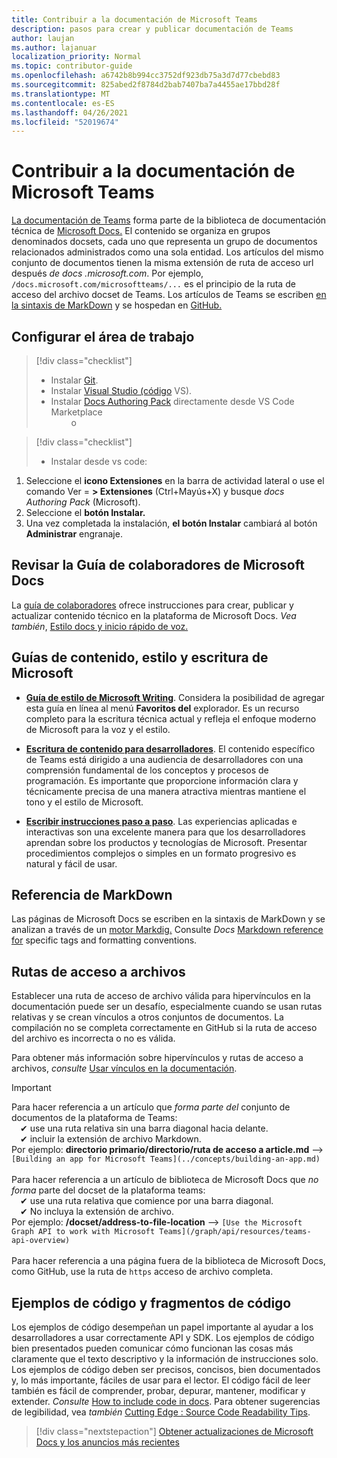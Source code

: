 ```yaml
---
title: Contribuir a la documentación de Microsoft Teams
description: pasos para crear y publicar documentación de Teams
author: laujan
ms.author: lajanuar
localization_priority: Normal
ms.topic: contributor-guide
ms.openlocfilehash: a6742b8b994cc3752df923db75a3d7d77cbebd83
ms.sourcegitcommit: 825abed2f8784d2bab7407ba7a4455ae17bbd28f
ms.translationtype: MT
ms.contentlocale: es-ES
ms.lasthandoff: 04/26/2021
ms.locfileid: "52019674"
---
```

# <a name="contributing-to-microsoft-teams-documentation"></a>Contribuir a la documentación de Microsoft Teams

[La documentación de Teams](/microsoftteams/platform/overview) forma parte de la biblioteca de documentación técnica de [Microsoft Docs.](https://docs.microsoft.com/) El contenido se organiza en grupos denominados docsets, cada uno que representa un grupo de documentos relacionados administrados como una sola entidad. Los artículos del mismo conjunto de documentos tienen la misma extensión de ruta de acceso url después *de docs <span></span> .microsoft.com*.  Por ejemplo,  `/docs.microsoft.com/microsoftteams/...`   es el principio de la ruta de acceso del archivo docset de Teams. Los artículos de Teams se escriben [en la sintaxis de MarkDown](#markdown-reference) y se hospedan en [GitHub.](https://github.com/MicrosoftDocs/msteams-docs/tree/master/msteams-platform)

## <a name="set-up-your-workspace"></a>Configurar el área de trabajo

> [!div class="checklist"]
>
> * Instalar [Git](https://git-scm.com/book/en/v2/Getting-Started-Installing-Git).
> * Instalar [Visual Studio (código](https://code.visualstudio.com/) VS).
> * Instalar [Docs Authoring Pack](https://marketplace.visualstudio.com/items?itemName=docsmsft.docs-authoring-pack) directamente desde VS Code Marketplace
<br>&emsp;&emsp; o

> [!div class="checklist"]
>
> * Instalar desde vs code:

   1. Seleccione el **icono Extensiones** en la barra de actividad lateral o use el comando Ver = **> Extensiones** (Ctrl+Mayús+X) y busque *docs Authoring Pack* (Microsoft).
   1. Seleccione el **botón Instalar.**
   1. Una vez completada la instalación, **el botón Instalar** cambiará al botón **Administrar** engranaje.

## <a name="review-the-microsoft-docs-contributors-guide"></a>Revisar la Guía de colaboradores de Microsoft Docs

La [guía de colaboradores](/contribute) ofrece instrucciones para crear, publicar y actualizar contenido técnico en la plataforma de Microsoft Docs. *Vea también*, [Estilo docs y inicio rápido de voz.](/contribute/style-quick-start)

## <a name="microsoft-writing-style-and-content-guides"></a>Guías de contenido, estilo y escritura de Microsoft

* **[Guía de estilo de Microsoft Writing](/style-guide/welcome)**. Considera la posibilidad de agregar esta guía en línea al menú **Favoritos del** explorador. Es un recurso completo para la escritura técnica actual y refleja el enfoque moderno de Microsoft para la voz y el estilo.

* **[Escritura de contenido para desarrolladores](/style-guide/developer-content/)**. El contenido específico de Teams está dirigido a una audiencia de desarrolladores con una comprensión fundamental de los conceptos y procesos de programación. Es importante que proporcione información clara y técnicamente precisa de una manera atractiva mientras mantiene el tono y el estilo de Microsoft.

* **[Escribir instrucciones paso a paso](/style-guide/procedures-instructions/writing-step-by-step-instructions)**. Las experiencias aplicadas e interactivas son una excelente manera para que los desarrolladores aprendan sobre los productos y tecnologías de Microsoft. Presentar procedimientos complejos o simples en un formato progresivo es natural y fácil de usar.

## <a name="markdown-reference"></a>Referencia de MarkDown

 Las páginas de Microsoft Docs se escriben en la sintaxis de MarkDown y se analizan a través de un [motor Markdig.](https://github.com/lunet-io/markdig) Consulte *Docs* [Markdown reference for](/contribute/markdown-reference) specific tags and formatting conventions.

## <a name="file-paths"></a>Rutas de acceso a archivos

Establecer una ruta de acceso de archivo válida para hipervínculos en la documentación puede ser un desafío, especialmente cuando se usan rutas relativas y se crean vínculos a otros conjuntos de documentos.  La compilación no se completa correctamente en GitHub si la ruta de acceso del archivo es incorrecta o no es válida.

Para obtener más información sobre hipervínculos y rutas de acceso a archivos, *consulte* [Usar vínculos en la documentación](/contribute/how-to-write-links).

>[!IMPORTANT]
> Para hacer referencia a un artículo que *forma parte del* conjunto de documentos de la plataforma de Teams:<br>
> &emsp;&#x2714; use una ruta relativa sin una barra diagonal hacia delante.<br>
> &emsp;&#x2714; incluir la extensión de archivo Markdown.<br>
>Por ejemplo:  **directorio primario/directorio/ruta de acceso a article.md** —> `[Building an app for Microsoft Teams](../concepts/building-an-app.md)` <br><br>
> Para hacer referencia a un artículo de biblioteca de Microsoft Docs que *no forma* parte del docset de la plataforma teams:<br>
> &emsp;&#x2714; use una ruta relativa que comience por una barra diagonal.<br>
> &emsp;&#x2714; No incluya la extensión de archivo. <br> Por ejemplo:  **/docset/address-to-file-location** —> `[Use the Microsoft Graph API to work with Microsoft Teams](/graph/api/resources/teams-api-overview)`<br><br>
> Para hacer referencia a una página fuera de la biblioteca de Microsoft Docs, como GitHub, use la ruta de `https` acceso de archivo completa.<br>

## <a name="code-samples-and-snippets"></a>Ejemplos de código y fragmentos de código

Los ejemplos de código desempeñan un papel importante al ayudar a los desarrolladores a usar correctamente API y SDK. Los ejemplos de código bien presentados pueden comunicar cómo funcionan las cosas más claramente que el texto descriptivo y la información de instrucciones solo. Los ejemplos de código deben ser precisos, concisos, bien documentados y, lo más importante, fáciles de usar para el lector. El código fácil de leer también es fácil de comprender, probar, depurar, mantener, modificar y extender. *Consulte* [How to include code in docs](/contribute/code-in-docs). Para obtener sugerencias de legibilidad, vea *también* [Cutting Edge : Source Code Readability Tips](/archive/msdn-magazine/2014/october/cutting-edge-source-code-readability-tips).

> [!div class="nextstepaction"]
> [Obtener actualizaciones de Microsoft Docs y los anuncios más recientes](/teamblog)
